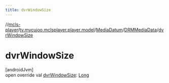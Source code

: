 ```yaml
---
title: dvrWindowSize
---
```

//[mcls-player](../../../../index.html)/[tv.mycujoo.mclsplayer.player.model](../../index.html)/[MediaDatum](../index.html)/[DRMMediaData](index.html)/[dvrWindowSize](dvr-window-size.html)



# dvrWindowSize



[androidJvm]\
open override val [dvrWindowSize](dvr-window-size.html): [Long](https://kotlinlang.org/api/latest/jvm/stdlib/kotlin/-long/index.html)




